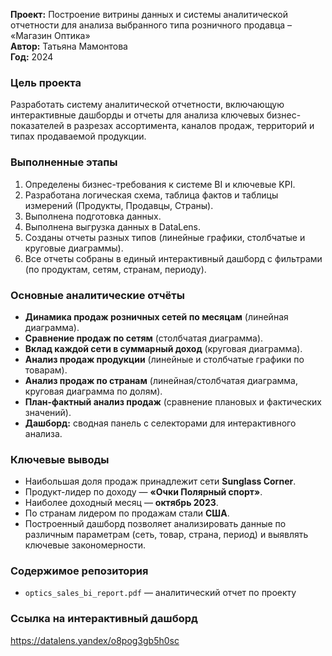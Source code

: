 **Проект:** Построение витрины данных и системы аналитической отчетности для анализа выбранного типа розничного продавца – «Магазин Оптика»  
**Автор:** Татьяна Мамонтова  
**Год:** 2024   

### Цель проекта
Разработать систему аналитической отчетности, включающую интерактивные дашборды и отчеты для анализа ключевых бизнес-показателей в разрезах ассортимента, каналов продаж, территорий и типах продаваемой продукции.

### Выполненные этапы
1. Определены бизнес-требования к системе BI и ключевые KPI.  
2. Разработана логическая схема, таблица фактов и таблицы измерений (Продукты, Продавцы, Страны).  
3. Выполнена подготовка данных.  
4. Выполнена выгрузка данных в DataLens.  
5. Созданы отчеты разных типов (линейные графики, столбчатые и круговые диаграммы).  
6. Все отчеты собраны в единый интерактивный дашборд с фильтрами (по продуктам, сетям, странам, периоду).

### Основные аналитические отчёты
- **Динамика продаж розничных сетей по месяцам** (линейная диаграмма).  
- **Сравнение продаж по сетям** (столбчатая диаграмма).  
- **Вклад каждой сети в суммарный доход** (круговая диаграмма).  
- **Анализ продаж продукции** (линейные и столбчатые графики по товарам).  
- **Анализ продаж по странам** (линейная/столбчатая диаграмма, круговая диаграмма по долям).  
- **План-фактный анализ продаж** (сравнение плановых и фактических значений).  
- **Дашборд:** сводная панель с селекторами для интерактивного анализа.  

### Ключевые выводы
- Наибольшая доля продаж принадлежит сети **Sunglass Corner**.  
- Продукт-лидер по доходу — **«Очки Полярный спорт»**.  
- Наиболее доходный месяц — **октябрь 2023**.  
- По странам лидером по продажам стали **США**.  
- Построенный дашборд позволяет анализировать данные по различным параметрам (сеть, товар, страна, период) и выявлять ключевые закономерности.

### Содержимое репозитория
- `optics_sales_bi_report.pdf` — аналитический отчет по проекту  

### Ссылка на интерактивный дашборд
https://datalens.yandex/o8pog3gb5h0sc 

